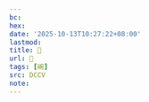 ```yaml
---
bc:
hex:
date: '2025-10-13T10:27:22+08:00'
lastmod:
title: 􄼂
url: 􄼂
tags: [碗]
src: DCCV
note:
---
```

